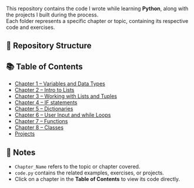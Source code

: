 This repository contains the code I wrote while learning **Python**, along with the projects I built during the process.  
Each folder represents a specific chapter or topic, containing its respective code and exercises.

## 📂 Repository Structure

## 📚 Table of Contents

- [Chapter 1 – Variables and Data Types](./Basic)
- [Chapter 2 – Intro to Lists](./Lists)
- [Chapter 3 – Working with Lists and Tuples](./Working_With_Lists)
- [Chapter 4 – IF statements](./If-statements)
- [Chapter 5 – Dictionaries](./Dictionaries)
- [Chapter 6 – User Input and while Loops](./Chapter_6)
- [Chapter 7 – Functions](./Chapter_7)
- [Chapter 8 – Classes](./Chapter_8)
- [Projects](./Projects)

## 📌 Notes

- `Chapter_Name` refers to the topic or chapter covered.
- `code.py` contains the related examples, exercises, or projects.
- Click on a chapter in the **Table of Contents** to view its code directly.
